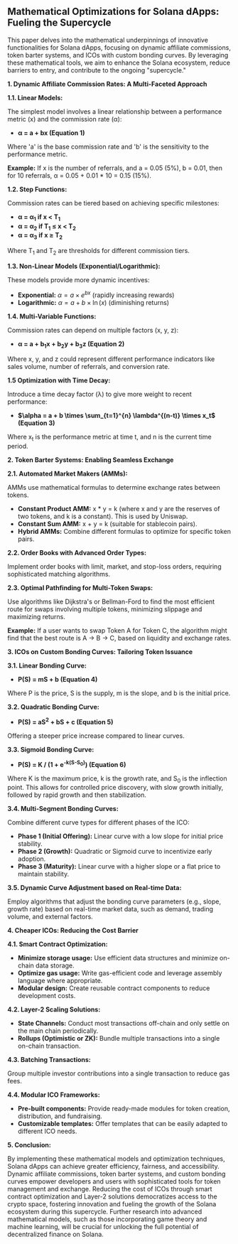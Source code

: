 ## Mathematical Optimizations for Solana dApps: Fueling the Supercycle

This paper delves into the mathematical underpinnings of innovative functionalities for Solana dApps, focusing on dynamic affiliate commissions, token barter systems, and ICOs with custom bonding curves. By leveraging these mathematical tools, we aim to enhance the Solana ecosystem, reduce barriers to entry, and contribute to the ongoing "supercycle."

**1. Dynamic Affiliate Commission Rates: A Multi-Faceted Approach**

**1.1. Linear Models:**

The simplest model involves a linear relationship between a performance metric (x) and the commission rate (α):

* **α = a + bx (Equation 1)**

Where 'a' is the base commission rate and 'b' is the sensitivity to the performance metric.

**Example:** If x is the number of referrals, and a = 0.05 (5%), b = 0.01, then for 10 referrals, α = 0.05 + 0.01 * 10 = 0.15 (15%).

**1.2. Step Functions:**

Commission rates can be tiered based on achieving specific milestones:

* **α = α<sub>1</sub> if x < T<sub>1</sub>**
* **α = α<sub>2</sub> if T<sub>1</sub> ≤ x < T<sub>2</sub>**
* **α = α<sub>3</sub> if x ≥ T<sub>2</sub>**

Where T<sub>1</sub> and T<sub>2</sub> are thresholds for different commission tiers.

**1.3. Non-Linear Models (Exponential/Logarithmic):**

These models provide more dynamic incentives:

* **Exponential:** $\alpha = a \times e^{bx}$ (rapidly increasing rewards)
* **Logarithmic:** $\alpha = a + b \times \ln(x)$ (diminishing returns)

**1.4. Multi-Variable Functions:**

Commission rates can depend on multiple factors (x, y, z):

* **α = a + b<sub>1</sub>x + b<sub>2</sub>y + b<sub>3</sub>z (Equation 2)**

Where x, y, and z could represent different performance indicators like sales volume, number of referrals, and conversion rate.

**1.5 Optimization with Time Decay:**

Introduce a time decay factor (λ) to give more weight to recent performance:

* **$\alpha = a + b \times \sum_{t=1}^{n} \lambda^{(n-t)} \times x_t$ (Equation 3)**

Where x<sub>t</sub> is the performance metric at time t, and n is the current time period.

**2. Token Barter Systems: Enabling Seamless Exchange**

**2.1. Automated Market Makers (AMMs):**

AMMs use mathematical formulas to determine exchange rates between tokens.

* **Constant Product AMM:** x * y = k (where x and y are the reserves of two tokens, and k is a constant). This is used by Uniswap.
* **Constant Sum AMM:** x + y = k (suitable for stablecoin pairs).
* **Hybrid AMMs:** Combine different formulas to optimize for specific token pairs.

**2.2. Order Books with Advanced Order Types:**

Implement order books with limit, market, and stop-loss orders, requiring sophisticated matching algorithms.

**2.3. Optimal Pathfinding for Multi-Token Swaps:**

Use algorithms like Dijkstra's or Bellman-Ford to find the most efficient route for swaps involving multiple tokens, minimizing slippage and maximizing returns.

**Example:** If a user wants to swap Token A for Token C, the algorithm might find that the best route is A -> B -> C, based on liquidity and exchange rates.

**3. ICOs on Custom Bonding Curves: Tailoring Token Issuance**

**3.1. Linear Bonding Curve:**

* **P(S) = mS + b (Equation 4)**

Where P is the price, S is the supply, m is the slope, and b is the initial price.

**3.2. Quadratic Bonding Curve:**

* **P(S) = aS<sup>2</sup> + bS + c (Equation 5)**

Offering a steeper price increase compared to linear curves.

**3.3. Sigmoid Bonding Curve:**

* **P(S) = K / (1 + e<sup>-k(S-S<sub>0</sub>)</sup>) (Equation 6)**

Where K is the maximum price, k is the growth rate, and S<sub>0</sub> is the inflection point. This allows for controlled price discovery, with slow growth initially, followed by rapid growth and then stabilization.

**3.4. Multi-Segment Bonding Curves:**

Combine different curve types for different phases of the ICO:

* **Phase 1 (Initial Offering):** Linear curve with a low slope for initial price stability.
* **Phase 2 (Growth):** Quadratic or Sigmoid curve to incentivize early adoption.
* **Phase 3 (Maturity):** Linear curve with a higher slope or a flat price to maintain stability.

**3.5. Dynamic Curve Adjustment based on Real-time Data:**

Employ algorithms that adjust the bonding curve parameters (e.g., slope, growth rate) based on real-time market data, such as demand, trading volume, and external factors.

**4. Cheaper ICOs: Reducing the Cost Barrier**

**4.1. Smart Contract Optimization:**

* **Minimize storage usage:** Use efficient data structures and minimize on-chain data storage.
* **Optimize gas usage:** Write gas-efficient code and leverage assembly language where appropriate.
* **Modular design:** Create reusable contract components to reduce development costs.

**4.2. Layer-2 Scaling Solutions:**

* **State Channels:** Conduct most transactions off-chain and only settle on the main chain periodically.
* **Rollups (Optimistic or ZK):** Bundle multiple transactions into a single on-chain transaction.

**4.3. Batching Transactions:**

Group multiple investor contributions into a single transaction to reduce gas fees.

**4.4. Modular ICO Frameworks:**

* **Pre-built components:** Provide ready-made modules for token creation, distribution, and fundraising.
* **Customizable templates:** Offer templates that can be easily adapted to different ICO needs.

**5. Conclusion:**

By implementing these mathematical models and optimization techniques, Solana dApps can achieve greater efficiency, fairness, and accessibility. Dynamic affiliate commissions, token barter systems, and custom bonding curves empower developers and users with sophisticated tools for token management and exchange. Reducing the cost of ICOs through smart contract optimization and Layer-2 solutions democratizes access to the crypto space, fostering innovation and fueling the growth of the Solana ecosystem during this supercycle. Further research into advanced mathematical models, such as those incorporating game theory and machine learning, will be crucial for unlocking the full potential of decentralized finance on Solana.
